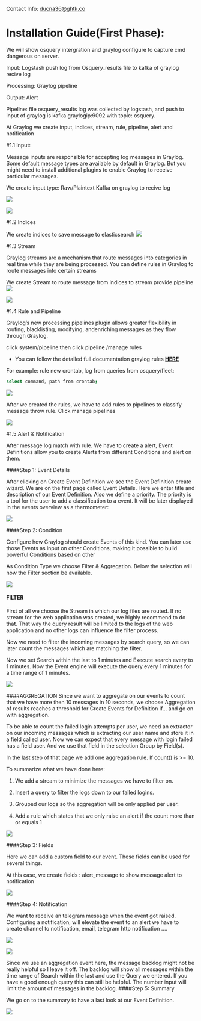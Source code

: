 Contact Info: ducna36@ghtk.co
# Installation Guide(First Phase):
We will show osquery intergration and graylog configure to capture cmd dangerous on server.

Input: Logstash push log from Osquery_results file to kafka of graylog recive log

Processing: Graylog pipeline

Output: Alert

Pipeline:
file osquery_results log was collected by logstash, and push to input of graylog is kafka graylogip:9092 with topic: osquery.

At Graylog we create input, indices, stream, rule, pipeline, alert and notification


#1.1 Input:

Message inputs are responsible for accepting log messages in Graylog. Some default message types are available by default in Graylog. But you might need to install additional plugins to enable Graylog to receive particular messages.

We create input type: Raw/Plaintext Kafka on graylog to recive log

![](../../images/graylog/graylog1.png) 

![](../../images/graylog/graylog2.png) 

#1.2 Indices

We create indices to save message to elasticsearch
![](../../images/graylog/graylog3.png)

#1.3 Stream

Graylog streams are a mechanism that route messages into categories in real time while they are being processed. You can define rules in Graylog to route messages into certain streams

We create Stream to route message from indices to stream provide pipeline
![](../../images/graylog/graylog5.png)

![](../../images/graylog/graylog4.png)


#1.4 Rule and Pipeline 

Graylog’s new processing pipelines plugin allows greater flexibility in routing, blacklisting, modifying, andenriching messages as they flow through Graylog.

click system/pipeline then click pipeline /manage rules

- You can follow the detailed full documentation graylog rules **[HERE](https://docs.graylog.org/docs/rules/)**

For example: rule new crontab, log from queries from osquery/fleet:

```sh
select command, path from crontab;
```

![](../../images/graylog/graylog6.png)

After we created the rules, we have to add rules to pipelines to classify message throw rule. Click manage pipelines

![](../../images/graylog/graylog7.png)

#1.5 Alert & Notification

After message log match with rule. We have to create a alert, Event Definitions allow you to create Alerts from different Conditions and alert on them.

####Step 1: Event Details

After clicking on Create Event Definition we see the Event Definition create wizard. We are on the first page called Event Details. Here we enter title and description of our Event Definition. Also we define a priority. The priority is a tool for the user to add a classification to a event. It will be later displayed in the events overview as a thermometer:


![](../../images/graylog/graylog8.png)

####Step 2: Condition

Configure how Graylog should create Events of this kind. You can later use those Events as input on other Conditions, making it possible to build powerful Conditions based on other

As Condition Type we choose Filter & Aggregation. Below the selection will now the Filter section be available.

![](../../images/graylog/graylog9.png)

#### FILTER
First of all we choose the Stream in which our log files are routed. If no stream for the web application was created, we highly recommend to do that. That way the query result will be limited to the logs of the web application and no other logs can influence the filter process.

Now we need to filter the incoming messages by search query, so we can later count the messages which are matching the filter.

Now we set Search within the last to 1 minutes and Execute search every to 1 minutes. Now the Event engine will execute the query every 1 minutes for a time range of 1 minutes.

![](../../images/graylog/graylog10.png)

####AGGREGATION
Since we want to aggregate on our events to count that we have more then 10 messages in 10 seconds, we choose Aggregation of results reaches a threshold for Create Events for Definition if... and go on with aggregation.

To be able to count the failed login attempts per user, we need an extractor on our incoming messages which is extracting our user name and store it in a field called user. Now we can expect that every message with login failed has a field user. And we use that field in the selection Group by Field(s).

In the last step of that page we add one aggregation rule. If count() is >= 10.

To summarize what we have done here:

1. We add a stream to minimize the messages we have to filter on.

2. Insert a query to filter the logs down to our failed logins.

3. Grouped our logs so the aggregation will be only applied per user.

4. Add a rule which states that we only raise an alert if the count more than or equals 1

![](../../images/graylog/graylog11.png)

####Step 3: Fields

Here we can add a custom field to our event. These fields can be used for several things.

At this case, we create fields : alert_message to show message alert to notification

![](../../images/graylog/graylog12.png)

####Step 4: Notification

We want to receive an telegram message when the event got raised. Configuring a notification, will elevate the event to an alert
we have to create channel to notification, email, telegram http notification ....	

![](../../images/graylog/graylog15.png)

![](../../images/graylog/graylog13.png)

Since we use an aggregation event here, the message backlog might not be really helpful so I leave it off. The backlog will show all messages within the time range of Search within the last and use the Query we entered. If you have a good enough query this can still be helpful. The number input will limit the amount of messages in the backlog.
####Step 5: Summary

We go on to the summary to have a last look at our Event Definition.

![](../../images/graylog/graylog14.png)
